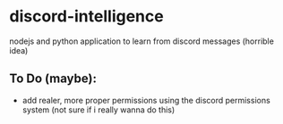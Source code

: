 # discord-intelligence
nodejs and python application to learn from discord messages (horrible idea)

## To Do (maybe):
 * add realer, more proper permissions using the discord permissions system (not sure if i really wanna do this)
